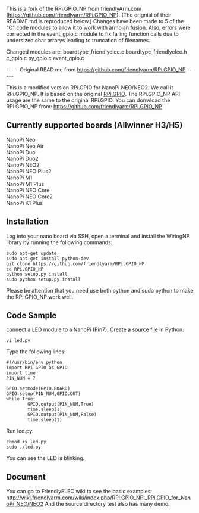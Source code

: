 This is a fork of the RPi.GPIO_NP from friendlyArm.com (https://github.com/friendlyarm/RPi.GPIO_NP).
(The orignial of their README.md is reproduced below.) Changes have been made to 5 of the "C" code
modules to allow it to work with armbian fusion. Also, errors were corrected in the event_gpio.c module
to fix failing function calls due to undersized char arrarys leading to truncation of filenames.

Changed modules are: 
   boardtype_friendlyelec.c
   boardtype_friendlyelec.h
   c_gpio.c
   py_gpio.c
   event_gpio.c



----- Original READ.me from https://github.com/friendlyarm/RPi.GPIO_NP  -----

This is a modified version RPi.GPIO for NanoPi NEO/NEO2. We call it RPi.GPIO_NP.
It is based on the original [RPi.GPIO](https://pypi.python.org/pypi/RPi.GPIO).
The RPi.GPIO_NP API usage are the same to the original RPi.GPIO.
You can donwload the RPi.GPIO_NP from:
https://github.com/friendlyarm/RPi.GPIO_NP

## Currently supported boards (Allwinner H3/H5)
NanoPi Neo  
NanoPi Neo Air  
NanoPi Duo  
NanoPi Duo2  
NanoPi NEO2  
NanoPi NEO Plus2  
NanoPi M1  
NanoPi M1 Plus  
NanoPi NEO Core  
NanoPi NEO Core2  
NanoPi K1 Plus  

## Installation
Log into your nano board via SSH, open a terminal and install the WiringNP library by running the following commands:
```
sudo apt-get update
sudo apt-get install python-dev
git clone https://github.com/friendlyarm/RPi.GPIO_NP
cd RPi.GPIO_NP
python setup.py install                 
sudo python setup.py install
```
    
Please be attention that you need use both python and sudo python to make the RPi.GPIO_NP work well.

## Code Sample
connect a LED module to a NanoPi (Pin7), Create a source file in Python:
```
vi led.py
```
Type the following lines:
```
#!/usr/bin/env python
import RPi.GPIO as GPIO
import time
PIN_NUM = 7
 
GPIO.setmode(GPIO.BOARD)
GPIO.setup(PIN_NUM,GPIO.OUT)
while True:
        GPIO.output(PIN_NUM,True)
        time.sleep(1)
        GPIO.output(PIN_NUM,False)
        time.sleep(1)
```
Run led.py:
```
chmod +x led.py
sudo ./led.py
```
You can see the LED is blinking.

## Document
You can go to FriendlyELEC wiki to see the basic examples: http://wiki.friendlyarm.com/wiki/index.php/RPi.GPIO_NP:_RPi.GPIO_for_NanoPi_NEO/NEO2
And the source directory test also has many demo.


